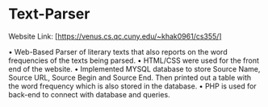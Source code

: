 # Text-Parser

Website Link: [https://venus.cs.qc.cuny.edu/~khak0961/cs355/]


• Web-Based Parser of literary texts that also reports on the word frequencies of the texts being parsed.
• HTML/CSS were used for the front end of the website.
• Implemented MYSQL database to store Source Name, Source URL, Source Begin and Source End. Then
printed out a table with the word frequency which is also stored in the database.
• PHP is used for back-end to connect with database and queries.

